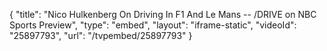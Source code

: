 {
    "title": "Nico Hulkenberg On Driving In F1 And Le Mans -- \/DRIVE on NBC Sports Preview",
    "type": "embed",
    "layout": "iframe-static",
    "videoId": "25897793",
    "url": "\/tvpembed\/25897793"
}